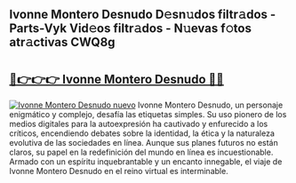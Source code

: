 ## Ivonne Montero Desnudo D𝚎sn𝚞dos filtr𝚊dos - Parts-Vyk Vid𝚎os filtr𝚊dos - N𝚞evas f𝚘tos atr𝚊ctivas CWQ8g

# <h2><a href="http://mb1xfyf.tromn.icu/?c=Ivonne+Montero+Desnudo">🔗👉👉👉 Ivonne Montero Desnudo 🔗🔗</a></h2>

[![Ivonne Montero Desnudo nuevo](https://i.imgur.com/pEAQMta.gif)](http://mb1xfyf.tromn.icu/?c=Ivonne+Montero+Desnudo)
Ivonne Montero Desnudo, un personaje enigmático y complejo, desafía las etiquetas simples. Su uso pionero de los medios digitales para la autoexpresión ha cautivado y enfurecido a los críticos, encendiendo debates sobre la identidad, la ética y la naturaleza evolutiva de las sociedades en línea. Aunque sus planes futuros no están claros, su papel en la redefinición del mundo en línea es incuestionable. Armado con un espíritu inquebrantable y un encanto innegable, el viaje de Ivonne Montero Desnudo en el reino virtual es interminable.
